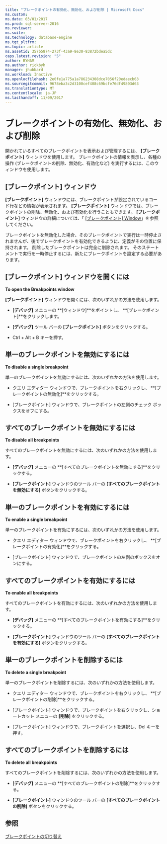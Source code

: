 ```yaml
---
title: "ブレークポイントの有効化、無効化、および削除 | Microsoft Docs"
ms.custom: 
ms.date: 03/01/2017
ms.prod: sql-server-2016
ms.reviewer: 
ms.suite: 
ms.technology: database-engine
ms.tgt_pltfrm: 
ms.topic: article
ms.assetid: 357b5874-273f-43a9-8e30-83872bdea5dc
caps.latest.revision: "5"
author: BYHAM
ms.author: rickbyh
manager: jhubbard
ms.workload: Inactive
ms.openlocfilehash: 2e0fe1a775a1a786234308dce7056f20edaecb63
ms.sourcegitcommit: 9678eba3c2d3100cef408c69bcfe76df49803d63
ms.translationtype: MT
ms.contentlocale: ja-JP
ms.lasthandoff: 11/09/2017
---
```

# <a name="enable-disable-and-delete-breakpoints"></a>ブレークポイントの有効化、無効化、および削除
  開かれているすべてのブレークポイントを表示および管理するには、 **[ブレークポイント]** ウィンドウを使用します。 ブレークポイントの情報を表示し、各種の操作 (ブレークポイントの削除、無効化、有効化など) を実行するには、このウィンドウを使用します。  
  
## <a name="the-breakpoints-window"></a>[ブレークポイント] ウィンドウ  
 **[ブレークポイント]** ウィンドウには、ブレークポイントが設定されているコード行などの情報が表示されます。 **[ブレークポイント]** ウィンドウでは、ブレークポイントの削除、無効化、および有効化を行うこともできます。 **[ブレークポイント]** ウィンドウの詳細については、「 [[ブレークポイント] Window](../../relational-databases/scripting/transact-sql-debugger-breakpoints-window.md)」を参照してください。  
  
 ブレークポイントを無効化した場合、そのブレークポイントで実行は一時停止されませんが、後でブレークポイントを有効化できるように、定義がその位置に保持されます。 削除したブレークポイントは完全に削除されます。 そのステートメントで実行を一時停止するには、新たにブレークポイントを設定する必要があります。  
  
## <a name="to-open-the-breakpoints-window"></a>[ブレークポイント] ウィンドウを開くには  
 **To open the Breakpoints window**  
  
 **[ブレークポイント]** ウィンドウを開くには、次のいずれかの方法を使用します。  
  
-   **[デバッグ]** メニューの **[ウィンドウ]**をポイントし、 **[ブレークポイント]**をクリックします。  
  
-   **[デバッグ]** ツール バーの **[ブレークポイント]** ボタンをクリックする。  
  
-   Ctrl + Alt + B キーを押す。  
  
## <a name="to-disable-a-single-breakpoint"></a>単一のブレークポイントを無効にするには  
 **To disable a single breakpoint**  
  
 単一のブレークポイントを無効にするには、次のいずれかの方法を使用します。  
  
-   クエリ エディター ウィンドウで、ブレークポイントを右クリックし、 **[ブレークポイントの無効化]**をクリックする。  
  
-   [ブレークポイント] ウィンドウで、ブレークポイントの左側のチェック ボックスをオフにする。  
  
## <a name="to-disable-all-breakpoints"></a>すべてのブレークポイントを無効にするには  
 **To disable all breakpoints**  
  
 すべてのブレークポイントを無効にするには、次のいずれかの方法を使用します。  
  
-   **[デバッグ]** メニューの **[すべてのブレークポイントを無効にする]**をクリックする。  
  
-   **[ブレークポイント]** ウィンドウのツール バーの **[すべてのブレークポイントを無効にする]** ボタンをクリックする。  
  
## <a name="to-enable-a-single-breakpoint"></a>単一のブレークポイントを有効にするには  
 **To enable a single breakpoint**  
  
 単一のブレークポイントを有効にするには、次のいずれかの方法を使用します。  
  
-   クエリ エディター ウィンドウで、ブレークポイントを右クリックし、 **[ブレークポイントの有効化]**をクリックする。  
  
-   [ブレークポイント] ウィンドウで、ブレークポイントの左側のボックスをオンにする。  
  
## <a name="to-enable-all-breakpoints"></a>すべてのブレークポイントを有効にするには  
 **To enable all breakpoints**  
  
 すべてのブレークポイントを有効にするには、次のいずれかの方法を使用します。  
  
-   **[デバッグ]** メニューの **[すべてのブレークポイントを有効にする]**をクリックする。  
  
-   **[ブレークポイント]** ウィンドウのツール バーの **[すべてのブレークポイントを有効にする]** ボタンをクリックする。  
  
## <a name="to-delete-a-single-breakpoint"></a>単一のブレークポイントを削除するには  
 **To delete a single breakpoint**  
  
 単一のブレークポイントを削除するには、次のいずれかの方法を使用します。  
  
-   クエリ エディター ウィンドウで、ブレークポイントを右クリックし、 **[ブレークポイントの削除]**をクリックする。  
  
-   [ブレークポイント] ウィンドウで、ブレークポイントを右クリックし、ショートカット メニューの **[削除]** をクリックする。  
  
-   [ブレークポイント] ウィンドウで、ブレークポイントを選択し、Del キーを押す。  
  
## <a name="to-delete-all-breakpoints"></a>すべてのブレークポイントを削除するには  
 **To delete all breakpoints**  
  
 すべてのブレークポイントを削除するには、次のいずれかの方法を使用します。  
  
-   **[デバッグ]** メニューの **[すべてのブレークポイントの削除]**をクリックする。  
  
-   **[ブレークポイント]** ウィンドウのツール バーの **[すべてのブレークポイントの削除]** ボタンをクリックする。  
  
## <a name="see-also"></a>参照  
 [ブレークポイントの切り替え](../../relational-databases/scripting/toggle-a-breakpoint.md)  
  
  
